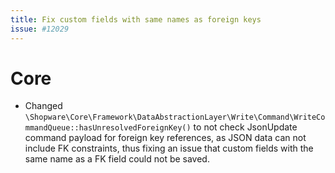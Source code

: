 ```yaml
---
title: Fix custom fields with same names as foreign keys
issue: #12029
---
```

# Core
* Changed `\Shopware\Core\Framework\DataAbstractionLayer\Write\Command\WriteCommandQueue::hasUnresolvedForeignKey()` to not check JsonUpdate command payload for foreign key references, as JSON data can not include FK constraints, thus fixing an issue that custom fields with the same name as a FK field could not be saved.
